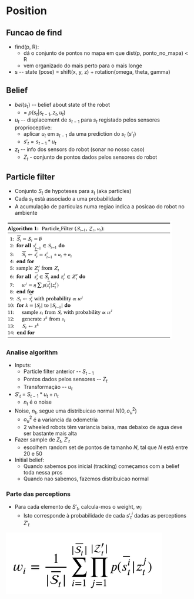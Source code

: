 # Position

## Funcao de find

- find(p, R):
  - dá o conjunto de pontos no mapa em que dist(p, ponto_no_mapa) < R
  - vem organizado do mais perto para o mais longe
- s -- state (pose) = shift(x, y, z) + rotation(omega, theta, gamma)

## Belief

- $bel(s_t)$ -- belief about state of the robot
  - = $p(s_t | s_{t-1}, z_t, u_t)$
- $u_t$ -- displacement de $s_{t-1}$ para $s_{t}$ registado pelos sensores
  proprioceptive:
  - aplicar $u_t$ em $s_{t-1}$ da uma prediction do $s_t$ ($s'_t$)
  - $s'_t = s_{t-1} * u_t$
- $z_t$ -- info dos sensors do robot (sonar no nosso caso)
  - $Z_t$ - conjunto de pontos dados pelos sensores do robot

## Particle filter

- Conjunto $S_t$ de hypoteses para $s_t$ (aka particles)
- Cada $s_t$ está associado a uma probabilidade
- A acumulação de particulas numa regiao indica a posicao do robot no ambiente

![Algorithm for particle filter](img/algorithm_for_particle_filter.png)

### Analise algorithm

- Inputs:
  - Particle filter anterior -- $S_{t-1}$
  - Pontos dados pelos sensores -- $Z_t$
  - Transformação -- $u_t$
- $S'_t$ = $S_{t-1} * u_t + n_t$
  - $n_t$ é o noise
- Noise, $n_t$, segue uma distribuicao normal $N(0, o^2_u)$
  - $o^2_u$ é a variancia da odometria
  - 2 wheeled robots têm variancia baixa, mas debaixo de agua deve ser bastante
    mais alta
- Fazer sample de $Z_t$, $Z'_t$
  - escolhem random set de pontos de tamanho $N$, tal que $N$ está entre 20 e 50
- Initial belief:
  - Quando sabemos pos inicial (tracking) começamos com a belief toda nessa pros
  - Quando nao sabemos, fazemos distribuicao normal

### Parte das perceptions

- Para cada elemento de $S'_t$, calcula-mos o weight, $w_i$
  - Isto corresponde à probabilidade de cada $s'^i_t$ dadas as perceptions
    $Z'_t$

![Calculating the weight](img/weight_calc.png)
